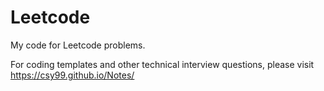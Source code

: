 # Leetcode
My code for Leetcode problems. 

For coding templates and other technical interview questions, please visit https://csy99.github.io/Notes/

